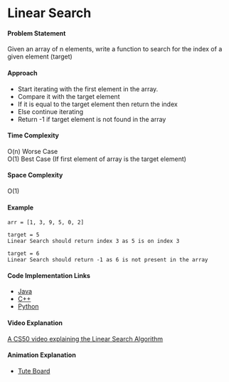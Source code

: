# Linear Search

#### Problem Statement

Given an array of n elements, write a function to search for the index of a given element (target)

#### Approach

- Start iterating with the first element in the array.
- Compare it with the target element
- If it is equal to the target element then return the index
- Else continue iterating
- Return -1 if target element is not found in the array

#### Time Complexity

O(n) Worse Case     
O(1) Best Case (If first element of array is the target element)

#### Space Complexity

O(1)

#### Example

```
arr = [1, 3, 9, 5, 0, 2]  

target = 5
Linear Search should return index 3 as 5 is on index 3     

target = 6           
Linear Search should return -1 as 6 is not present in the array
```

#### Code Implementation Links

- [Java](https://github.com/TheAlgorithms/Java/blob/master/Searches/LinearSearch.java)
- [C++](https://github.com/TheAlgorithms/C-Plus-Plus/blob/master/Search/Linear%20Search.cpp)
- [Python](https://github.com/TheAlgorithms/Python/blob/master/searches/linear_search.py)

#### Video Explanation

[A CS50 video explaining the Linear Search Algorithm](https://www.youtube.com/watch?v=CX2CYIJLwfg)

#### Animation Explanation

- [Tute Board](https://boardhub.github.io/tute/?wd=linearSearchAlgo)
